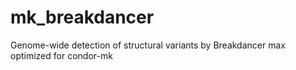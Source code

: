 # mk_breakdancer
Genome-wide detection of structural variants by Breakdancer max optimized for condor-mk 
